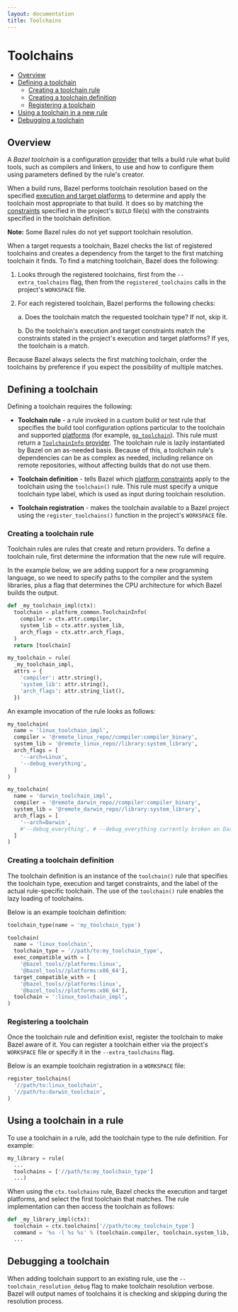 ```yaml
---
layout: documentation
title: Toolchains
---
```


# Toolchains

- [Overview](#overview)
- [Defining a toolchain](#defining-a-toolchain)
   - [Creating a toolchain rule](#creating-a-toolchain-rule)
   - [Creating a toolchain definition](#creating-a-toolchain-definition)
   - [Registering a toolchain](#registering-a-toolchain)
- [Using a toolchain in a new rule](#using-a-toolchain-in-a-rule)
- [Debugging a toolchain](#debugging-a-toolchain)

## Overview

A *Bazel toolchain* is a configuration [provider](skylark/rules.html#providers)
that tells a build rule what build tools, such as compilers and linkers, to use
and how to configure them using parameters defined by the rule's creator.

When a build runs, Bazel performs toolchain resolution based on the specified
[execution and target platforms](platforms.html) to determine and apply the
toolchain most appropriate to that build. It does so by matching the
[constraints](platforms.html#defining-a-platform) specified in the project's
`BUILD` file(s) with the constraints specified in the toolchain definition.

**Note:** Some Bazel rules do not yet support toolchain resolution.

When a target requests a toolchain, Bazel checks the list of registered
toolchains and creates a dependency from the target to the first matching
toolchain it finds. To find a matching toolchain, Bazel does the following:

1.  Looks through the registered toolchains, first from the `--extra_toolchains`
    flag, then from the `registered_toolchains` calls in the project's
    `WORKSPACE` file.

2.  For each registered toolchain, Bazel performs the following checks:

    a. Does the toolchain match the requested toolchain type? If not, skip it.

    b. Do the toolchain's execution and target constraints match the constraints
       stated in the project's execution and target platforms? If yes, the
       toolchain is a match.

Because Bazel always selects the first matching toolchain, order the toolchains
by preference if you expect the possibility of multiple matches.

## Defining a toolchain

Defining a toolchain requires the following:

*  **Toolchain rule** - a rule invoked in a custom build or test rule that
   specifies the build tool configuration options particular to the toolchain
   and supported [platforms](platforms.html) (for example, [`go_toolchain`](https://github.com/bazelbuild/rules_go/blob/master/go/private/go_toolchain.bzl)).
   This rule must return a [`ToolchainInfo` provider](skylark/lib/platform_common.html#ToolchainInfo).
   The toolchain rule is lazily instantiated by Bazel on an as-needed basis.
   Because of this, a toolchain rule's dependencies can be as complex as needed,
   including reliance on remote repositories, without affecting builds that do
   not use them.

*  **Toolchain definition** - tells Bazel which [platform constraints](platforms.html#defining-a-platform)
   apply to the toolchain using the `toolchain()` rule. This rule must specify a
   unique toolchain type label, which is used as input during toolchain
   resolution.

*  **Toolchain registration** - makes the toolchain available to a Bazel project
   using the `register_toolchains()` function in the project's `WORKSPACE` file.

### Creating a toolchain rule

Toolchain rules are rules that create and return providers. To define a
toolchain rule, first determine the information that the new rule will require.

In the example below, we are adding support for a new programming language, so
we need to specify paths to the compiler and the system libraries, plus a flag
that determines the CPU architecture for which Bazel builds the output.

```python
def _my_toolchain_impl(ctx):
  toolchain = platform_common.ToolchainInfo(
    compiler = ctx.attr.compiler,
    system_lib = ctx.attr.system_lib,
    arch_flags = ctx.attr.arch_flags,
  )
  return [toolchain]

my_toolchain = rule(
  _my_toolchain_impl,
  attrs = {
    'compiler': attr.string(),
    'system_lib': attr.string(),
    'arch_flags': attr.string_list(),
  })
```

An example invocation of the rule looks as follows:

```python
my_toolchain(
  name = 'linux_toolchain_impl',
  compiler = '@remote_linux_repo//compiler:compiler_binary',
  system_lib = '@remote_linux_repo//library:system_library',
  arch_flags = [
    '--arch=Linux',
    '--debug_everything',
  ]
)

my_toolchain(
  name = 'darwin_toolchain_impl',
  compiler = '@remote_darwin_repo//compiler:compiler_binary',
  system_lib = '@remote_darwin_repo//library:system_library',
  arch_flags = [
    '--arch=Darwin',
    #'--debug_everything', # --debug_everything currently broken on Darwin
  ]
)
```

### Creating a toolchain definition

The toolchain definition is an instance of the `toolchain()` rule that specifies
the toolchain type, execution and target constraints, and the label of the
actual rule-specific toolchain. The use of the `toolchain()` rule enables the
lazy loading of toolchains.

Below is an example toolchain definition:

```python
toolchain_type(name = 'my_toolchain_type')

toolchain(
  name = 'linux_toolchain',
  toolchain_type = '//path/to:my_toolchain_type',
  exec_compatible_with = [
    '@bazel_tools//platforms:linux',
    '@bazel_tools//platforms:x86_64'],
  target_compatible_with = [
    '@bazel_tools//platforms:linux',
    '@bazel_tools//platforms:x86_64'],
  toolchain = ':linux_toolchain_impl',
)
```

### Registering a toolchain

Once the toolchain rule and definition exist, register the toolchain to make
Bazel aware of it. You can register a toolchain either via the project's
`WORKSPACE` file or specify it in the `--extra_toolchains` flag.

Below is an example toolchain registration in a `WORKSPACE` file:

```python
register_toolchains(
  '//path/to:linux_toolchain',
  '//path/to:darwin_toolchain',
)
```

## Using a toolchain in a rule

To use a toolchain in a rule, add the toolchain type to the rule
definition. For example:

```python
my_library = rule(
  ...
  toolchains = ['//path/to:my_toolchain_type']
  ...)
```

When using the `ctx.toolchains` rule, Bazel checks the execution and target
platforms, and select the first toolchain that matches. The rule implementation
can then access the toolchain as follows:

```python
def _my_library_impl(ctx):
  toolchain = ctx.toolchains['//path/to:my_toolchain_type']
  command = '%s -l %s %s' % (toolchain.compiler, toolchain.system_lib, toolchain.arch_flags)
  ...
```

## Debugging a toolchain

When adding toolchain support to an existing rule, use the
`--toolchain_resolution_debug` flag to make toolchain resolution verbose. Bazel
will output names of toolchains it is checking and skipping during the
resolution process.
